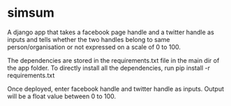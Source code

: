 # simsum
A django app that takes a facebook page handle and a twitter handle as inputs and tells whether the two handles belong to same person/organisation or not expressed on a scale of 0 to 100.

The dependencies are stored in the requirements.txt file in the main dir of the app folder. To directly install all the dependencies, run pip install -r requirements.txt

Once deployed, enter facebook handle and twitter handle as inputs.
Output will be a float value between 0 to 100. 
